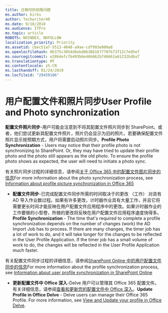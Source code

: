 ```yaml
---
title: 迁移时的权限问题
ms.author: kirks
author: Techwriter40
ms.date: 9/18/2018
ms.audience: ITPro
ms.topic: article
ROBOTS: NOINDEX, NOFOLLOW
localization_priority: Priority
ms.assetid: cbec51a7-5513-4848-a9ae-cdf993e000a8
ms.openlocfilehash: 0b375c3054d6ebd8638b167770fb73f12c7e95ef
ms.sourcegitcommit: e2864efcfb493b6e46b662b746661a61232bdba7
ms.translationtype: MT
ms.contentlocale: zh-CN
ms.lasthandoff: 01/24/2019
ms.locfileid: "29459106"
---
```

# <a name="user-profile-and-photo-synchronization"></a><span data-ttu-id="ed122-102">用户配置文件和照片同步</span><span class="sxs-lookup"><span data-stu-id="ed122-102">User Profile and Photo synchronization</span></span>

 <span data-ttu-id="ed122-p101">**配置文件照片同步**-用户可能会注意到不将其配置文件照片同步到 SharePoint。或者，他们尝试更新其配置文件照片，照片仍会显示为旧的照片。若要确保配置文件照片显示按预期方式，用户将需要启动照片同步。</span><span class="sxs-lookup"><span data-stu-id="ed122-p101">**Profile Photo Synchronization** - Users may notice that their profile photo is not synchronizing to SharePoint. Or, they may have tried to update their profile photo and the photo still appears as the old photo. To ensure the profile photo shows as expected, the user will need to initiate a photo sync.</span></span> 
  
<span data-ttu-id="ed122-106">有关照片同步过程的详细信息，请参阅[关于 Office 365 中的配置文件图片同步的信息](https://go.microsoft.com/fwlink/?linkid=2022634)</span><span class="sxs-lookup"><span data-stu-id="ed122-106">For more information about the photo synchronization process, see [Information about profile picture synchronization in Office 365](https://go.microsoft.com/fwlink/?linkid=2022634)</span></span>
  
- <span data-ttu-id="ed122-p102">**配置文件同步**-已完成配置文件同步所需的时间取决于的更改 （工作） 对具有 AD 导入作业数过程。如果有许多更改，计时器作业具有大量工作，并且它将需要更长时间才能反映在用户配置文件应用程序中的更改。如果计时器作业的工作要做的小型卷，所做的更改将反映在用户配置文件应用程序速度快得多。</span><span class="sxs-lookup"><span data-stu-id="ed122-p102">**Profile Synchronization** - The time that's required to complete a profile synchronization depends on the number of changes (work) the AD Import Job has to process. If there are many changes, the timer job has a lot of work to do, and it will take longer for the changes to be reflected in the User Profile Application. If the timer job has a small volume of work to do, the changes will be reflected in the User Profile Application much faster.</span></span> 
  
<span data-ttu-id="ed122-110">有关配置文件同步过程的详细信息，请参阅[SharePoint Online 中的用户配置文件同步的信息](https://go.microsoft.com/fwlink/?linkid=2022639)</span><span class="sxs-lookup"><span data-stu-id="ed122-110">For more information about the profile synchronization process, see [Information about user profile synchronization in SharePoint Online](https://go.microsoft.com/fwlink/?linkid=2022639)</span></span>
    
- <span data-ttu-id="ed122-p103">**更新配置文件中 Office 深入**-Delve 用户可以管理其 Office 365 配置文件。有关详细信息，请参阅[查看和更新您的配置文件中 Office 深入](https://support.office.com/en-us/article/View-and-update-your-profile-in-Office-Delve-4e84343b-eedf-45a1-aeb9-8627ccca14ba)。</span><span class="sxs-lookup"><span data-stu-id="ed122-p103">**Update Profile in Office Delve** - Delve users can manage their Office 365 Profile. For more information, see [View and Update your profile in Office Delve](https://support.office.com/en-us/article/View-and-update-your-profile-in-Office-Delve-4e84343b-eedf-45a1-aeb9-8627ccca14ba).</span></span>
    

